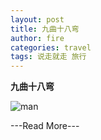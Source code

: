 ```yaml
---
layout: post
title: 九曲十八弯
author: fire
categories: travel 
tags: 说走就走 旅行
---
```


**九曲十八弯**


![man](http://image.sideproject.cn/dog_8541.png)


---Read More---
